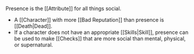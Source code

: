 Presence is the [[Attribute]] for all things social.
- A [[Character]] with more [[Bad Reputation]] than presence is [[Death|Dead]].
- If a character does not have an appropriate [[Skills|Skill]], presence can be used to make [[Checks]] that are more social than mental, physical, or supernatural.